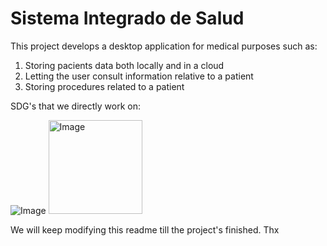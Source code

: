 # Sistema Integrado de Salud
This project develops a desktop application for medical purposes such as:

1. Storing pacients data both locally and in a cloud
2. Letting the user consult information relative to a patient
3. Storing procedures related to a patient

SDG's that we directly work on:

![Image](https://github.com/user-attachments/assets/9fc67283-a14f-4881-a938-1c425f3a2672)
<img width="150" height="150" alt="Image" src="https://github.com/user-attachments/assets/c629c4f7-1db9-4c1b-a95b-477f63e76c69" />

We will keep modifying this readme till the project's finished. Thx


